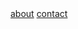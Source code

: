 <html>
  <body>
    <a href="about.html">about</a>
    <a href="contact.html">contact</a>
  <body>  
</html>
